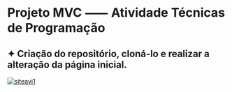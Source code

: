 # Projeto MVC ⸺ Atividade Técnicas de Programação
<h2>✦ Criação do repositório, cloná-lo e realizar a alteração da página inicial.</h2>
<a href='https://postimg.cc/PpLv5ns2' target='_blank'><img src='https://i.postimg.cc/d162nJWP/siteavi1.png' border='0' alt='siteavi1'/></a>

